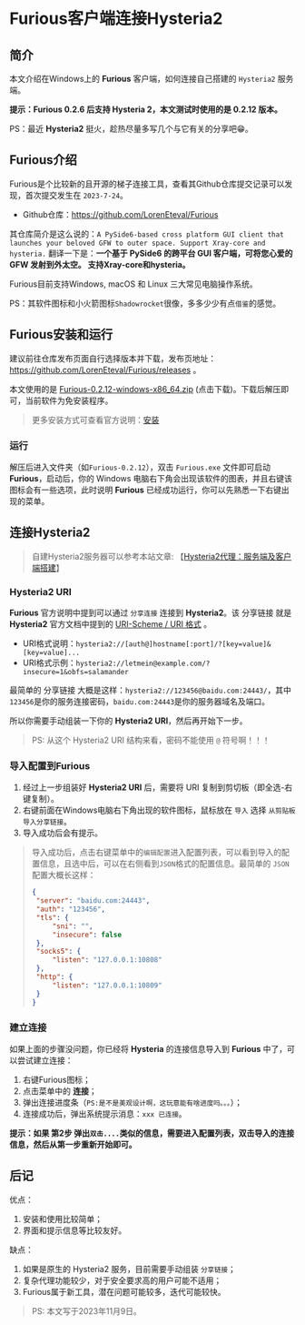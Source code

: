 # Furious客户端连接Hysteria2

## 简介

本文介绍在Windows上的 **Furious** 客户端，如何连接自己搭建的 `Hysteria2` 服务端。

**提示：Furious 0.2.6 后支持 Hysteria 2，本文测试时使用的是 0.2.12 版本。**

PS：最近 **Hysteria2** 挺火，趁热尽量多写几个与它有关的分享吧😁。

<!-- more -->

## Furious介绍

Furious是个比较新的且开源的梯子连接工具，查看其Github仓库提交记录可以发现，首次提交发生在 `2023-7-24`。

- Github仓库：https://github.com/LorenEteval/Furious

其仓库简介是这么说的：`A PySide6-based cross platform GUI client that launches your beloved GFW to outer space. Support Xray-core and hysteria.` 翻译一下是：**一个基于 PySide6 的跨平台 GUI 客户端，可将您心爱的 GFW 发射到外太空。 支持Xray-core和hysteria。**

Furious目前支持Windows, macOS 和 Linux 三大常见电脑操作系统。

PS：其软件图标和小火箭图标`Shadowrocket`很像，多多少少有点`借鉴`的感觉。

## Furious安装和运行

建议前往仓库发布页面自行选择版本并下载，发布页地址：https://github.com/LorenEteval/Furious/releases 。

本文使用的是 [Furious-0.2.12-windows-x86_64.zip](https://github.com/LorenEteval/Furious/releases/download/0.2.12/Furious-0.2.12-windows-x86_64.zip) (点击下载)。下载后解压即可，当前软件为免安装程序。

> 更多安装方式可查看官方说明：[安装](https://github.com/LorenEteval/Furious#%E5%AE%89%E8%A3%85)

### 运行

解压后进入文件夹（如`Furious-0.2.12`），双击 `Furious.exe` 文件即可启动 **Furious**，启动后，你的 Windows 电脑右下角会出现该软件的图表，并且右键该图标会有一些选项，此时说明 **Furious** 已经成功运行，你可以先熟悉一下右键出现的菜单。

## 连接Hysteria2

> 自建Hysteria2服务器可以参考本站文章: 【[Hysteria2代理：服务端及客户端搭建](https://oldmoon.top/post/144)】

### Hysteria2 URI

**Furious** 官方说明中提到可以通过 `分享连接` 连接到 **Hysteria2**。该 分享链接 就是 **Hysteria2** 官方文档中提到的 [URI-Scheme / URI 格式](https://v2.hysteria.network/zh/docs/developers/URI-Scheme/) 。

- URI格式说明：`hysteria2://[auth@]hostname[:port]/?[key=value]&[key=value]...`
- URI格式示例：`hysteria2://letmein@example.com/?insecure=1&obfs=salamander`

最简单的 分享链接 大概是这样：`hysteria2://123456@baidu.com:24443/`，其中`123456`是你的服务连接密码，`baidu.com:24443`是你的服务器域名及端口。

所以你需要手动组装一下你的 **Hysteria2 URI**，然后再开始下一步。

> PS: 从这个 Hysteria2 URI 结构来看，密码不能使用 `@` 符号啊！！！

### 导入配置到Furious

1. 经过上一步组装好 **Hysteria2 URI** 后，需要将 URI 复制到剪切板（即全选-右键复制）。
2. 右键前面在Windows电脑右下角出现的软件图标，鼠标放在 `导入` 选择 `从剪贴板导入分享链接`。
3. 导入成功后会有提示。

> 导入成功后，点击右键菜单中的`编辑配置`进入配置列表，可以看到导入的配置信息，且选中后，可以在右侧看到`JSON`格式的配置信息。最简单的 `JSON` 配置大概长这样：
> ```json
> {
>  "server": "baidu.com:24443",
>  "auth": "123456",
>  "tls": {
>      "sni": "",
>      "insecure": false
>  },
>  "socks5": {
>      "listen": "127.0.0.1:10808"
>  },
>  "http": {
>      "listen": "127.0.0.1:10809"
>  }
> }
> ```

### 建立连接

如果上面的步骤没问题，你已经将 **Hysteria** 的连接信息导入到 **Furious** 中了，可以尝试建立连接：
1. 右键Furious图标；
2. 点击菜单中的 **连接**；
3. 弹出连接进度条（`PS:是不是美观设计啊，这玩意能有啥进度吗。。。`）；
4. 连接成功后，弹出系统提示消息：`xxx 已连接`。

**提示：如果 第2步 弹出`双击....`类似的信息，需要进入配置列表，双击导入的连接信息，然后从第一步重新开始即可。**

## 后记

优点：
1. 安装和使用比较简单；
2. 界面和提示信息等比较友好。

缺点：
1. 如果是原生的 Hysteria2 服务，目前需要手动组装 `分享链接`；
2. 复杂代理功能较少，对于安全要求高的用户可能不适用；
3. Furious属于新工具，潜在问题可能较多，迭代可能较快。

> PS: 本文写于2023年11月9日。
